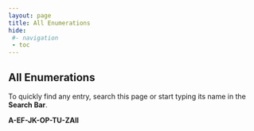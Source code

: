 ```yaml
---
layout: page
title: All Enumerations
hide:
 #- navigation
 - toc
---
```


## All Enumerations

To quickly find any entry, search this page or start typing its name in the **Search Bar**.  

**A-EF-JK-OP-TU-ZAll**
